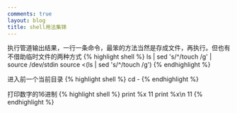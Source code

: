 ```yaml
---
comments: true
layout: blog
title: shell用法集锦
---
```


执行管道输出结果，一行一条命令，最笨的方法当然是存成文件，再执行。但也有不借助临时文件的两种方式
{% highlight shell %}
ls | sed 's/^/touch /g' | source /dev/stdin
source <(ls | sed 's/^/touch /g')
{% endhighlight %}

进入前一个当前目录
{% highlight shell %}
cd -
{% endhighlight %}

打印数字的16进制
{% highlight shell %}
print %x 11
print %x\\n 11
{% endhighlight %}

